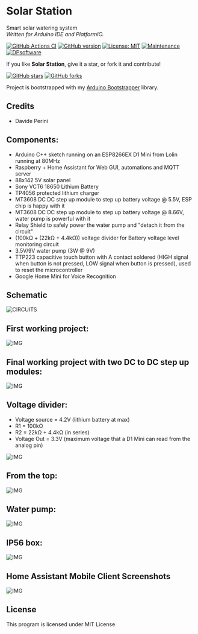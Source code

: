 # Solar Station
Smart solar watering system  
_Written for Arduino IDE and PlatformIO._

[![GitHub Actions CI](https://github.com/sblantipodi/solar_station/workflows/GitHub%20Actions%20CI/badge.svg)](https://github.com/sblantipodi/solar_station/actions)
[![GitHub version](https://img.shields.io/github/v/release/sblantipodi/solar_station.svg)](https://github.com/sblantipodi/solar_station/releases)
[![License: MIT](https://img.shields.io/badge/License-MIT-yellow.svg)](https://opensource.org/licenses/MIT)
[![Maintenance](https://img.shields.io/badge/Maintained%3F-yes-green.svg)](https://GitHub.com/sblantipodi/solar_station/graphs/commit-activity)
[![DPsoftware](https://img.shields.io/static/v1?label=DP&message=Software&color=orange)](https://www.dpsoftware.org)

If you like **Solar Station**, give it a star, or fork it and contribute!

[![GitHub stars](https://img.shields.io/github/stars/sblantipodi/solar_station.svg?style=social&label=Star)](https://github.com/sblantipodi/solar_station/stargazers)
[![GitHub forks](https://img.shields.io/github/forks/sblantipodi/solar_station.svg?style=social&label=Fork)](https://github.com/sblantipodi/solar_station/network)

Project is bootstrapped with my [Arduino Bootstrapper](https://github.com/sblantipodi/arduino_bootstrapper) library.

## Credits
- Davide Perini

## Components:
  - Arduino C++ sketch running on an ESP8266EX D1 Mini from Lolin running at 80MHz
  - Raspberry + Home Assistant for Web GUI, automations and MQTT server
  - 88x142 5V solar panel
  - Sony VCT6 18650 Lithium Battery
  - TP4056 protected lithium charger
  - MT3608 DC DC step up module to step up battery voltage @ 5.5V, ESP chip is happy with it
  - MT3608 DC DC step up module to step up battery voltage @ 8.66V, water pump is powerful with it
  - Relay Shield to safely power the water pump and "detach it from the circuit"
  - (100kΩ + (22kΩ + 4.4kΩ)) voltage divider for Battery voltage level monitoring circuit
  - 3.5V/9V water pump (3W @ 9V)
  - TTP223 capacitive touch button with A contact soldered (HIGH signal when button is not pressed, 
    LOW signal when button is pressed), used to reset the microcontroller
  - Google Home Mini for Voice Recognition
  
## Schematic  
![CIRCUITS](https://github.com/sblantipodi/solar_station/blob/master/data/img/fritzing_hardware_project.png)

## First working project:
![IMG](https://github.com/sblantipodi/solar_station/blob/master/data/img/1.jpg)

## Final working project with two DC to DC step up modules:
![IMG](https://github.com/sblantipodi/solar_station/blob/master/data/img/2.jpg)

## Voltage divider: 

- Voltage source = 4.2V (lithium battery at max)
- R1 = 100kΩ 
- R2 = 22kΩ + 4.4kΩ (in series)
- Voltage Out = 3.3V (maximum voltage that a D1 Mini can read from the analog pin)  

![IMG](https://github.com/sblantipodi/solar_station/blob/master/data/img/3b.jpg)

## From the top:
![IMG](https://github.com/sblantipodi/solar_station/blob/master/data/img/4.jpg)

## Water pump:
![IMG](https://github.com/sblantipodi/solar_station/blob/master/data/img/water_pump.jpg)

## IP56 box:
![IMG](https://github.com/sblantipodi/solar_station/blob/master/data/img/5.jpg)

## Home Assistant Mobile Client Screenshots
![IMG](https://github.com/sblantipodi/solar_station/blob/master/data/img/ha_screenshot_d.jpg)

## License
This program is licensed under MIT License


